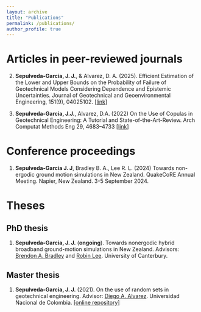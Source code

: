 ```yaml
---
layout: archive
title: "Publications"
permalink: /publications/
author_profile: true
---
```


# Articles in peer-reviewed journals

2. **Sepulveda-Garcia, J. J.**, & Alvarez, D. A. (2025). Efficient Estimation of the Lower and Upper Bounds on the Probability of Failure of Geotechnical Models Considering Dependence and Epistemic Uncertainties. Journal of Geotechnical and Geoenvironmental Engineering, 151(9), 04025102. [[link]](https://doi.org/10.1061/JGGEFK.GTENG-13608)

1. **Sepulveda-Garcia, J.J.**, Alvarez, D.A. (2022) On the Use of Copulas in Geotechnical Engineering: A Tutorial and State-of-the-Art-Review. Arch Computat Methods Eng 29, 4683–4733 [[link]](https://doi.org/10.1007/s11831-022-09760-5)

# Conference proceedings

1. **Sepulveda-Garcia J. J**, Bradley B. A., Lee R. L. (2024) Towards non-ergodic ground motion simulations in New Zealand. QuakeCoRE Annual Meeting. Napier, New Zealand. 3-5 September 2024. 


# Theses

## PhD thesis

1. **Sepulveda-Garcia, J. J.** (**ongoing**). Towards nonergodic hybrid broadband ground-motion simulations in New Zealand. Advisors: [Brendon A. Bradley](https://sites.google.com/site/brendonabradley/) and [Robin Lee](https://lee-robin.github.io/). University of Canterbury. 

## Master thesis
1. **Sepulveda-Garcia, J. J.** (2021). On the use of random sets in geotechnical engineering. Advisor: [Diego A. Alvarez](https://diegoandresalvarez.github.io/).  Universidad Nacional de Colombia. [[online repository]](https://repositorio.unal.edu.co/handle/unal/80527)
